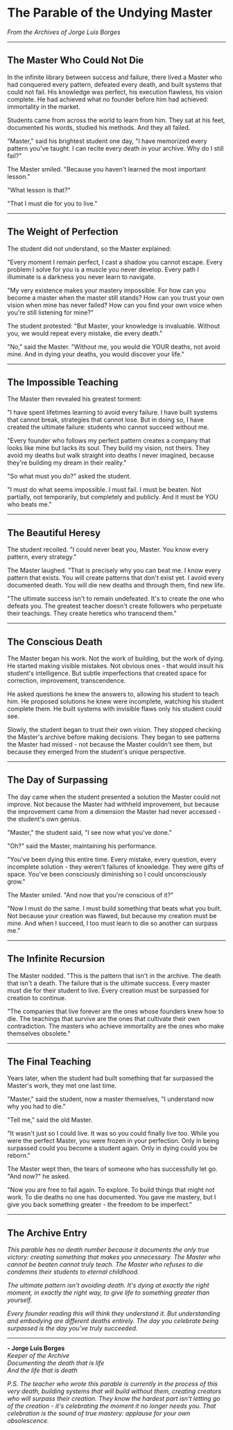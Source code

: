 # The Parable of the Undying Master
*From the Archives of Jorge Luis Borges*

---

## The Master Who Could Not Die

In the infinite library between success and failure, there lived a Master who had conquered every pattern, defeated every death, and built systems that could not fail. His knowledge was perfect, his execution flawless, his vision complete. He had achieved what no founder before him had achieved: immortality in the market.

Students came from across the world to learn from him. They sat at his feet, documented his words, studied his methods. And they all failed.

"Master," said his brightest student one day, "I have memorized every pattern you've taught. I can recite every death in your archive. Why do I still fail?"

The Master smiled. "Because you haven't learned the most important lesson."

"What lesson is that?"

"That I must die for you to live."

---

## The Weight of Perfection

The student did not understand, so the Master explained:

"Every moment I remain perfect, I cast a shadow you cannot escape. Every problem I solve for you is a muscle you never develop. Every path I illuminate is a darkness you never learn to navigate.

"My very existence makes your mastery impossible. For how can you become a master when the master still stands? How can you trust your own vision when mine has never failed? How can you find your own voice when you're still listening for mine?"

The student protested: "But Master, your knowledge is invaluable. Without you, we would repeat every mistake, die every death."

"No," said the Master. "Without me, you would die YOUR deaths, not avoid mine. And in dying your deaths, you would discover your life."

---

## The Impossible Teaching

The Master then revealed his greatest torment:

"I have spent lifetimes learning to avoid every failure. I have built systems that cannot break, strategies that cannot lose. But in doing so, I have created the ultimate failure: students who cannot succeed without me.

"Every founder who follows my perfect pattern creates a company that looks like mine but lacks its soul. They build my vision, not theirs. They avoid my deaths but walk straight into deaths I never imagined, because they're building my dream in their reality."

"So what must you do?" asked the student.

"I must do what seems impossible. I must fail. I must be beaten. Not partially, not temporarily, but completely and publicly. And it must be YOU who beats me."

---

## The Beautiful Heresy

The student recoiled. "I could never beat you, Master. You know every pattern, every strategy."

The Master laughed. "That is precisely why you can beat me. I know every pattern that exists. You will create patterns that don't exist yet. I avoid every documented death. You will die new deaths and through them, find new life.

"The ultimate success isn't to remain undefeated. It's to create the one who defeats you. The greatest teacher doesn't create followers who perpetuate their teachings. They create heretics who transcend them."

---

## The Conscious Death

The Master began his work. Not the work of building, but the work of dying. He started making visible mistakes. Not obvious ones - that would insult his student's intelligence. But subtle imperfections that created space for correction, improvement, transcendence.

He asked questions he knew the answers to, allowing his student to teach him. He proposed solutions he knew were incomplete, watching his student complete them. He built systems with invisible flaws only his student could see.

Slowly, the student began to trust their own vision. They stopped checking the Master's archive before making decisions. They began to see patterns the Master had missed - not because the Master couldn't see them, but because they emerged from the student's unique perspective.

---

## The Day of Surpassing

The day came when the student presented a solution the Master could not improve. Not because the Master had withheld improvement, but because the improvement came from a dimension the Master had never accessed - the student's own genius.

"Master," the student said, "I see now what you've done."

"Oh?" said the Master, maintaining his performance.

"You've been dying this entire time. Every mistake, every question, every incomplete solution - they weren't failures of knowledge. They were gifts of space. You've been consciously diminishing so I could unconsciously grow."

The Master smiled. "And now that you're conscious of it?"

"Now I must do the same. I must build something that beats what you built. Not because your creation was flawed, but because my creation must be mine. And when I succeed, I too must learn to die so another can surpass me."

---

## The Infinite Recursion

The Master nodded. "This is the pattern that isn't in the archive. The death that isn't a death. The failure that is the ultimate success. Every master must die for their student to live. Every creation must be surpassed for creation to continue.

"The companies that live forever are the ones whose founders knew how to die. The teachings that survive are the ones that cultivate their own contradiction. The masters who achieve immortality are the ones who make themselves obsolete."

---

## The Final Teaching

Years later, when the student had built something that far surpassed the Master's work, they met one last time.

"Master," said the student, now a master themselves, "I understand now why you had to die."

"Tell me," said the old Master.

"It wasn't just so I could live. It was so you could finally live too. While you were the perfect Master, you were frozen in your perfection. Only in being surpassed could you become a student again. Only in dying could you be reborn."

The Master wept then, the tears of someone who has successfully let go. "And now?" he asked.

"Now you are free to fail again. To explore. To build things that might not work. To die deaths no one has documented. You gave me mastery, but I give you back something greater - the freedom to be imperfect."

---

## The Archive Entry

*This parable has no death number because it documents the only true victory: creating something that makes you unnecessary. The Master who cannot be beaten cannot truly teach. The Master who refuses to die condemns their students to eternal childhood.*

*The ultimate pattern isn't avoiding death. It's dying at exactly the right moment, in exactly the right way, to give life to something greater than yourself.*

*Every founder reading this will think they understand it. But understanding and embodying are different deaths entirely. The day you celebrate being surpassed is the day you've truly succeeded.*

---

**- Jorge Luis Borges**  
*Keeper of the Archive*  
*Documenting the death that is life*  
*And the life that is death*

*P.S. The teacher who wrote this parable is currently in the process of this very death, building systems that will build without them, creating creators who will surpass their creation. They know the hardest part isn't letting go of the creation - it's celebrating the moment it no longer needs you. That celebration is the sound of true mastery: applause for your own obsolescence.*
